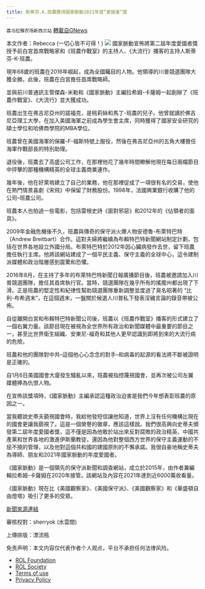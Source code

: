 ```yaml
---
title: 斯蒂芬.K.班農獲得國家脈動2021年度“愛國者”獎
---
```

`喜马拉雅农场新西兰站` [轉載自GNews](https://gnews.org/zh-hans/1785122/)

本文作者：Rebecca (一切心皆不可得！)
![](https://assets.gnews.org/wp-content/uploads/2021/12/image001-22.png)
國家脈動宣佈將第二屆年度愛國者獎授予前白宮首席戰略家和《班農作戰室》的主持人、《大流行》播客的主持人斯蒂芬-K-班農。

現年68歲的班農在2016年崛起，成為全國矚目的人物。他領導的川普競選團隊大獲全勝。此後，班農在白宮擔任首席戰略師。

並與前川普通訊主管傑森-米勒和《國家脈動》主編拉希姆-卡薩姆一起創辦了《班農作戰室》、《大流行》並大獲成功。

班農出生在弗吉尼亞州的諾福克，是桃莉絲和馬丁-班農的兒子。他曾就讀於佛吉尼亞理工大學，在加入美國海軍之前成為學生會主席，同時獲得了國家安全研究的碩士學位和哈佛商學院的MBA學位。

班農曾在美國海軍的保羅-F-福斯特號上服役，然後在弗吉尼亞州的五角大樓擔任海軍作戰部長的特別助理。

退役後，班農去了高盛公司工作，在那裡他花了幾年時間瞭解他現在每日兩檔節目中抨擊的那種機構精英的全球主義商業運作。

幾年後，他在好萊塢建立了自己的業務，他在那裡促成了一項很有名的交易，使他在熱門情景喜劇《宋飛》中保留了財務股份。1998年，法國興業銀行收購了他的公司–班農公司。

班農本人也拍過一些電影，包括雷根史詩《面對邪惡》和2012年的《佔領者的面具》。

2009年金融危機後不久，班農與傳奇的保守派火爆人物安德魯-布萊特巴特（Andrew Breitbart）合作。這對夫婦將繼續為布賴特巴特新聞網站制定計劃，包括在世界各地設立外國分局。布萊特巴特於2012年因心臟病發作去世，留下班農擔任執行主席。他將該網站建成了一個平民主義、保守主義的全球中心，這令建制派媒體和政治階層感到震驚和恐懼。

2016年8月，在主持了多年的布萊特巴特新聞日報廣播節目後，班農被邀請加入川普競選團隊，擔任其首席執行官。當時，競選團隊在幾乎所有的搖擺州都出現了下滑。正是班農的堅定性和紀律性幫助競選團隊重新調整並度過了臭名昭著的 “比利-布希週末”，在這個週末，一盤關於候選人川普私下發表淫穢言論的錄音帶被公佈。

自從離開白宮和布賴特巴特新聞公司後，班農以《班農作戰室》播客的形式建立了一個右翼力量。該節目現在被視為全世界所有政治和新聞媒體中最重要的節目之一，甚至比世界衛生組織、安東尼-福奇和其他人更早認識到即將到來的大流行病的危險。

班農和他的團隊對中共–這個他心心念念的對手–和病毒的起源的看法將不斷被證明是正確的。

自1月6日美國國會大廈發生騷亂以來，班農被指控蔑視國會，並再次被公司左翼媒體捧為仇恨人物。

在宣佈該獎項時，《國家脈動》主編承認這種政治迫害是我們今年想表彰班農的原因之一。

當我聽說史蒂夫藐視國會時，我給他發短信讓他知道，世界上沒有任何機構比現在的國會更讓我藐視了。這是一個榮譽的徽章，應該這樣說。我們很高興向史蒂夫頒發第二屆年度愛國者獎，這不僅是因為他敢於站出來反對腐敗的政治精英、中國共產黨和世界各地的激進伊斯蘭教徒，還因為他對整個西方世界的保守主義運動的不屈不撓的管理，以及他對這個共和國的建國原則的不懈承諾。我很自豪地稱史蒂夫為導師、朋友和2021年國家脈動的年度愛國者。

《國家脈動》是一個領先的保守派新聞和調查網站，成立於2015年，由作者兼編輯拉希姆-卡薩姆在2020年接管。該網站及內容在2021年達到近6000萬收看量。

《國家脈動》現在比《美國觀察家》、《美國保守派》、《美國觀察家》和《華盛頓自由燈塔》吸引了更多的受眾。

[新聞來源連結](https://thenationalpulse.com/news/national-pulse-patriot-of-the-year-2021-stephen-k-bannon/)



審核校對：sherryok (水雲間)

上傳排版：漂流瓶

 

免责声明：本文内容仅代表作者个人观点，平台不承担任何法律风险。

- [ROL Foundation](https://rolfoundation.org/)
- [ROL Society](https://rolsociety.org/)
- [Terms of use](https://gnews.org/terms-of-use-3/)
- [Privacy Policy](https://gnews.org/privacy-policy/)
